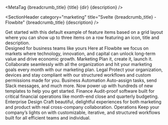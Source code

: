 <script lang="ts">
  import { Section, HeroHeader, FeatureDefault, FeatureItem } from '$lib';
  import { Icon } from 'flowbite-svelte-icons';
  import { ExampleDiv, SectionHeader, SectionBlock, MetaTag } from '../utils';
  const breadcrumb_title = 'Feature Sections';
  const title = 'Feature';
  const dir = 'marketing';
  const description =
    'Get started with a collection of responsive website sections built with Tailwind CSS to showcase a list of features that your product or company offers.';
</script>

<MetaTag {breadcrumb_title} {title} {dir} {description} />

<SectionHeader
  category="marketing"
  title="Svelte {breadcrumb_title} - Flowbite"
  {breadcrumb_title}
  {description}
/>

<SectionBlock title="Default feature list">
  Get started with this default example of feature items based on a grid layout where you can show
  up to three items on a row featuring an icon, title and description.
</SectionBlock>

<ExampleDiv>
  <Section name="feature">
    <HeroHeader
      class="max-w-screen-md mb-8 lg:mb-16"
      h2Class="mb-4 text-4xl tracking-tight font-extrabold text-gray-900 dark:text-white"
      pClass="text-gray-500 sm:text-xl dark:text-gray-400"
    >
      <svelte:fragment slot="h2">Designed for business teams like yours</svelte:fragment>
      <svelte:fragment slot="paragraph"
        >Here at Flowbite we focus on markets where technology, innovation, and capital can unlock
        long-term value and drive economic growth.</svelte:fragment
      >
    </HeroHeader>
    <FeatureDefault>
      <FeatureItem>
        <svelte:fragment slot="icon"
          ><Icon name="chart-solid"
            class="text-primary-600 dark:text-primary-300"
          /></svelte:fragment
        >
        <svelte:fragment slot="h3">Marketing</svelte:fragment>
        <svelte:fragment slot="paragraph"
          >Plan it, create it, launch it. Collaborate seamlessly with all the organization and hit
          your marketing goals every month with our marketing plan.</svelte:fragment
        >
      </FeatureItem>
      <FeatureItem>
        <svelte:fragment slot="icon"
          ><Icon name="landmark-solid"
            class="text-primary-600 dark:text-primary-300"
          /></svelte:fragment
        >
        <svelte:fragment slot="h3">Legal</svelte:fragment>
        <svelte:fragment slot="paragraph"
          >Protect your organization, devices and stay compliant with our structured workflows and
          custom permissions made for you.</svelte:fragment
        >
      </FeatureItem>
      <FeatureItem>
        <svelte:fragment slot="icon"
          ><Icon name="briefcase-solid"
            class="text-primary-600 dark:text-primary-300"
          /></svelte:fragment
        >
        <svelte:fragment slot="h3">Business Automation</svelte:fragment>
        <svelte:fragment slot="paragraph"
          >Auto-assign tasks, send Slack messages, and much more. Now power up with hundreds of new
          templates to help you get started.</svelte:fragment
        >
      </FeatureItem>
      <FeatureItem>
        <svelte:fragment slot="icon"
          ><Icon name="dollar-solid"
            class="text-primary-600 dark:text-primary-300"
          /></svelte:fragment
        >
        <svelte:fragment slot="h3">Finance</svelte:fragment>
        <svelte:fragment slot="paragraph"
          >Audit-proof software built for critical financial operations like month-end close and
          quarterly budgeting.</svelte:fragment
        >
      </FeatureItem>
      <FeatureItem>
        <svelte:fragment slot="icon"
          ><Icon name="rocket-solid"
            class="text-primary-600 dark:text-primary-300"
          /></svelte:fragment
        >
        <svelte:fragment slot="h3">Enterprise Design</svelte:fragment>
        <svelte:fragment slot="paragraph"
          >Craft beautiful, delightful experiences for both marketing and product with real
          cross-company collaboration.</svelte:fragment
        >
      </FeatureItem>
      <FeatureItem>
        <svelte:fragment slot="icon"
          ><Icon name="cog-outline"
            class="text-primary-600 dark:text-primary-300"
          /></svelte:fragment
        >
        <svelte:fragment slot="h3">Operations</svelte:fragment>
        <svelte:fragment slot="paragraph"
          >Keep your company’s lights on with customizable, iterative, and structured workflows
          built for all efficient teams and individual.</svelte:fragment
        >
      </FeatureItem>
    </FeatureDefault>
  </Section>
</ExampleDiv>
